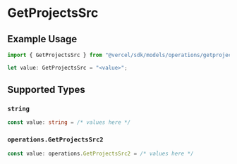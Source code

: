 # GetProjectsSrc

## Example Usage

```typescript
import { GetProjectsSrc } from "@vercel/sdk/models/operations/getprojects.js";

let value: GetProjectsSrc = "<value>";
```

## Supported Types

### `string`

```typescript
const value: string = /* values here */
```

### `operations.GetProjectsSrc2`

```typescript
const value: operations.GetProjectsSrc2 = /* values here */
```

